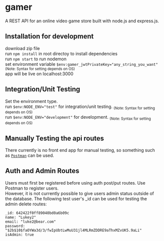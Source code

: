 # gamer
A REST API for an online video game store built with node.js and express.js.
## Installation for development
download zip file<br>
run `npm install` in root directoy to install dependencies<br>
run `npm start` to run nodemon<br>
set environment variable `$env:gamer_jwtPrivateKey="any_string_you_want"` <sub>(Note: Syntax for setting depends on OS)</sub><br>
app will be live on localhost:3000
## Integration/Unit Testing
Set the environment type.<br>
run `$env:NODE_ENV="test"` for integration/unit testing. <sub>(Note: Syntax for setting depends on OS)</sub><br>
run `$env:NODE_ENV="development"` for development. <sub>(Note: Syntax for setting depends on OS)</sub><br>
## Manually Testing the api routes
There currently is no front end app for manual testing, so something such as [`Postman`](https://www.postman.com/) can be used.
## Auth and Admin Routes
Users must first be registered before using auth post/put routes. Use Postman to register users.<br>
However, it is not currently possible to give users admin status outside of the database. The following test user's _id can be used for testing the admin delete routes:
```
_id: 642422f0ff89040bd0a6b09c
name: "Lukey2"
email: "luke2@bear.com"
password: "$2b$10$faOYWa3d/3/fwIpUbtLwMuU31jl4MLRmZDDRE9aThxMZvUK5.9aLi"
isAdmin: true
```
